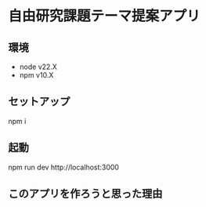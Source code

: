 # 自由研究課題テーマ提案アプリ

## 環境

- node v22.X
- npm v10.X

## セットアップ

npm i

## 起動

npm run dev
http://localhost:3000


## このアプリを作ろうと思った理由